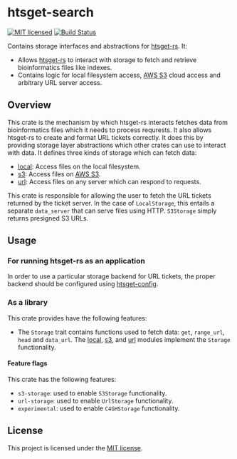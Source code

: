 # htsget-search

[![MIT licensed][mit-badge]][mit-url]
[![Build Status][actions-badge]][actions-url]

[mit-badge]: https://img.shields.io/badge/license-MIT-blue.svg
[mit-url]: https://github.com/umccr/htsget-rs/blob/main/LICENSE
[actions-badge]: https://github.com/umccr/htsget-rs/actions/workflows/action.yml/badge.svg
[actions-url]: https://github.com/umccr/htsget-rs/actions?query=workflow%3Atests+branch%3Amain

Contains storage interfaces and abstractions for [htsget-rs]. It:
* Allows [htsget-rs] to interact with storage to fetch and retrieve bioinformatics files like indexes.
* Contains logic for local filesystem access, [AWS S3][s3-docs] cloud access and arbitrary URL server access.

[htsget-rs]: https://github.com/umccr/htsget-rs

## Overview

This crate is the mechanism by which htsget-rs interacts fetches data from bioinformatics files which it needs to
process requrests. It also allows htsget-rs to create and format URL tickets correctly. It does this by providing storage
layer abstractions which other crates can use to interact with data. It defines three kinds of storage which can fetch data:
* [local]: Access files on the local filesystem.
* [s3]: Access files on [AWS S3][s3-docs].
* [url]: Access files on any server which can respond to requests.

[s3-docs]: https://docs.aws.amazon.com/AmazonS3/latest/userguide/Welcome.html

This crate is responsible for allowing the user to fetch the URL tickets returned by the ticket server. In the case of
`LocalStorage`, this entails a separate `data_server` that can serve files using HTTP. `S3Storage` simply returns
presigned S3 URLs.

## Usage

### For running htsget-rs as an application

In order to use a particular storage backend for URL tickets, the proper backend should be configured using [htsget-config].

[htsget-config]: ../htsget-config

### As a library

This crate provides have the following features:

* The `Storage` trait contains functions used to fetch data: `get`, `range_url`, `head` and `data_url`. The [local], [s3],
and [url] modules implement the `Storage` functionality.

#### Feature flags

This crate has the following features:
* `s3-storage`: used to enable `S3Storage` functionality.
* `url-storage`: used to enable `UrlStorage` functionality.
* `experimental`: used to enable `C4GHStorage` functionality.

[local]: src/local.rs
[s3]: src/s3.rs
[url]: src/url.rs

## License

This project is licensed under the [MIT license][license].

[license]: LICENSE